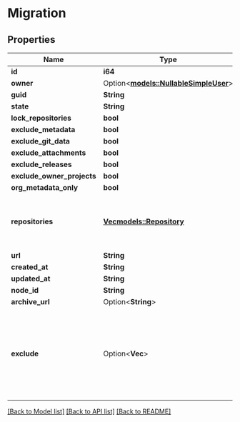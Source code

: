# Migration

## Properties

Name | Type | Description | Notes
------------ | ------------- | ------------- | -------------
**id** | **i64** |  | 
**owner** | Option<[**models::NullableSimpleUser**](nullable-simple-user.md)> |  | 
**guid** | **String** |  | 
**state** | **String** |  | 
**lock_repositories** | **bool** |  | 
**exclude_metadata** | **bool** |  | 
**exclude_git_data** | **bool** |  | 
**exclude_attachments** | **bool** |  | 
**exclude_releases** | **bool** |  | 
**exclude_owner_projects** | **bool** |  | 
**org_metadata_only** | **bool** |  | 
**repositories** | [**Vec<models::Repository>**](repository.md) | The repositories included in the migration. Only returned for export migrations. | 
**url** | **String** |  | 
**created_at** | **String** |  | 
**updated_at** | **String** |  | 
**node_id** | **String** |  | 
**archive_url** | Option<**String**> |  | [optional]
**exclude** | Option<**Vec<String>**> | Exclude related items from being returned in the response in order to improve performance of the request. The array can include any of: `\"repositories\"`. | [optional]

[[Back to Model list]](../README.md#documentation-for-models) [[Back to API list]](../README.md#documentation-for-api-endpoints) [[Back to README]](../README.md)


